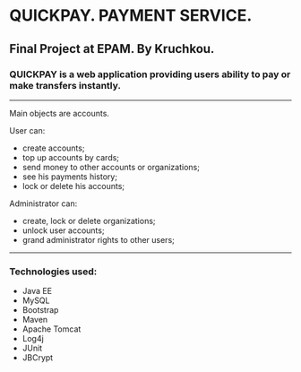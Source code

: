 QUICKPAY. PAYMENT SERVICE.
===
Final Project at EPAM. By Kruchkou.
---
### QUICKPAY is a web application providing users ability to pay or make transfers instantly.

---
Main objects are accounts.

User can:
 * create accounts;
 * top up accounts by cards;
 * send money to other accounts or organizations;
 * see his payments history;
 * lock or delete his accounts;

Administrator can:
* create, lock or delete organizations;
* unlock user accounts;
* grand administrator rights to other users;

---

### Technologies used:
* Java EE
* MySQL
* Bootstrap
* Maven
* Apache Tomcat
* Log4j
* JUnit
* JBCrypt